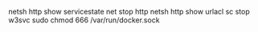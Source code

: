 
netsh http show servicestate
net stop http
netsh http show urlacl
sc stop w3svc
sudo chmod 666 /var/run/docker.sock
